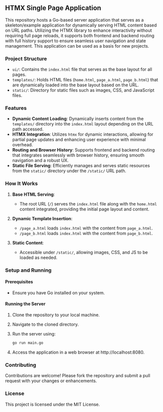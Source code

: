 ## HTMX Single Page Application

This repository hosts a Go-based server application that serves as a skeleton/example application for dynamically serving HTML content based on URL paths. Utilizing the HTMX library to enhance interactivity without requiring full page reloads, it supports both frontend and backend routing with full history support to ensure seamless user navigation and state management. This application can be used as a basis for new projects.

### Project Structure

- `ui/`: Contains the `index.html` file that serves as the base layout for all pages.
- `templates/`: Holds HTML files (`home.html`, `page_a.html`, `page_b.html`) that are dynamically loaded into the base layout based on the URL.
- `static/`: Directory for static files such as images, CSS, and JavaScript files.

### Features

- **Dynamic Content Loading**: Dynamically inserts content from the `templates/` directory into the `index.html` layout depending on the URL path accessed.
- **HTMX Integration**: Utilizes `htmx` for dynamic interactions, allowing for partial page updates and enhancing user experience with minimal overhead.
- **Routing and Browser History**: Supports frontend and backend routing that integrates seamlessly with browser history, ensuring smooth navigation and a robust UX.
- **Static File Serving**: Efficiently manages and serves static resources from the `static/` directory under the `/static/` URL path.

### How It Works

1. **Base HTML Serving**:
   - The root URL (`/`) serves the `index.html` file along with the `home.html` content integrated, providing the initial page layout and content.

2. **Dynamic Template Insertion**:
   - `/page_a.html` loads `index.html` with the content from `page_a.html`.
   - `/page_b.html` loads `index.html` with the content from `page_b.html`.

3. **Static Content**:
   - Accessible under `/static/`, allowing images, CSS, and JS to be loaded as needed.

### Setup and Running

#### Prerequisites

- Ensure you have Go installed on your system.

#### Running the Server

1. Clone the repository to your local machine.
2. Navigate to the cloned directory.
3. Run the server using:

   ```bash
   go run main.go

4. Access the application in a web browser at http://localhost:8080.

### Contributing

Contributions are welcome! Please fork the repository and submit a pull request with your changes or enhancements.

### License

This project is licensed under the MIT License.
